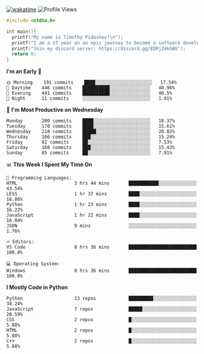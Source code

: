 [![wakatime](https://wakatime.com/badge/user/b920b284-3cde-4cd4-b72e-f7f22d050b16.svg)](https://wakatime.com/@b920b284-3cde-4cd4-b72e-f7f22d050b16)
![Profile Views](http://img.shields.io/badge/Profile%20Views-256-blue)
```c
#include <stdio.h>

int main(){
  printf("My name is Timothy Pidashev!\n"); 
  printf("I am a 17 year on an epic journey to become a software developer!\n");
  printf("Join my discord server: https://discord.gg/EDRjZdkGBG");
  return 0;
}
```

<!--START_SECTION:waka-->
**I'm an Early 🐤** 

```text
🌞 Morning    191 commits    ████░░░░░░░░░░░░░░░░░░░░░   17.54% 
🌆 Daytime    446 commits    ██████████░░░░░░░░░░░░░░░   40.96% 
🌃 Evening    441 commits    ██████████░░░░░░░░░░░░░░░   40.5% 
🌙 Night      11 commits     ░░░░░░░░░░░░░░░░░░░░░░░░░   1.01%

```
📅 **I'm Most Productive on Wednesday** 

```text
Monday       200 commits    ████░░░░░░░░░░░░░░░░░░░░░   18.37% 
Tuesday      170 commits    ████░░░░░░░░░░░░░░░░░░░░░   15.61% 
Wednesday    218 commits    █████░░░░░░░░░░░░░░░░░░░░   20.02% 
Thursday     166 commits    ███░░░░░░░░░░░░░░░░░░░░░░   15.24% 
Friday       82 commits     ██░░░░░░░░░░░░░░░░░░░░░░░   7.53% 
Saturday     168 commits    ███░░░░░░░░░░░░░░░░░░░░░░   15.43% 
Sunday       85 commits     ██░░░░░░░░░░░░░░░░░░░░░░░   7.81%

```


📊 **This Week I Spent My Time On** 

```text
💬 Programming Languages: 
HTML                     3 hrs 44 mins       ███████████░░░░░░░░░░░░░░   43.54% 
LESS                     1 hr 37 mins        ████░░░░░░░░░░░░░░░░░░░░░   18.86% 
Python                   1 hr 23 mins        ████░░░░░░░░░░░░░░░░░░░░░   16.22% 
JavaScript               1 hr 22 mins        ████░░░░░░░░░░░░░░░░░░░░░   16.04% 
JSON                     9 mins              ░░░░░░░░░░░░░░░░░░░░░░░░░   1.76%

🔥 Editors: 
VS Code                  8 hrs 36 mins       █████████████████████████   100.0%

💻 Operating System: 
Windows                  8 hrs 36 mins       █████████████████████████   100.0%

```

**I Mostly Code in Python** 

```text
Python                   13 repos            █████████░░░░░░░░░░░░░░░░   38.24% 
JavaScript               7 repos             █████░░░░░░░░░░░░░░░░░░░░   20.59% 
CSS                      2 repos             █░░░░░░░░░░░░░░░░░░░░░░░░   5.88% 
HTML                     2 repos             █░░░░░░░░░░░░░░░░░░░░░░░░   5.88% 
C++                      2 repos             █░░░░░░░░░░░░░░░░░░░░░░░░   5.88%

```



<!--END_SECTION:waka-->

